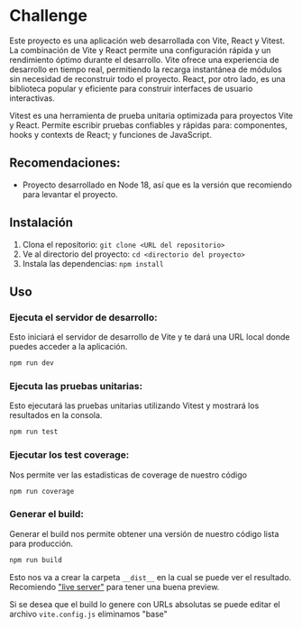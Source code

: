 # Challenge

Este proyecto es una aplicación web desarrollada con Vite, React y Vitest.
La combinación de Vite y React permite una configuración rápida y un rendimiento óptimo durante el desarrollo. Vite ofrece una experiencia de desarrollo en tiempo real, permitiendo la recarga instantánea de módulos sin necesidad de reconstruir todo el proyecto. React, por otro lado, es una biblioteca popular y eficiente para construir interfaces de usuario interactivas.

Vitest es una herramienta de prueba unitaria optimizada para proyectos Vite y React. Permite escribir pruebas confiables y rápidas para: componentes, hooks y contexts de React; y funciones de JavaScript.

## Recomendaciones:

- Proyecto desarrollado en Node 18, así que es la versión que recomiendo para levantar el proyecto.

## Instalación

1. Clona el repositorio: `git clone <URL del repositorio>`
2. Ve al directorio del proyecto: `cd <directorio del proyecto>`
3. Instala las dependencias: `npm install`

## Uso

### Ejecuta el servidor de desarrollo:

Esto iniciará el servidor de desarrollo de Vite y te dará una URL local donde puedes acceder a la aplicación.

```bash
npm run dev
```

### Ejecuta las pruebas unitarias:

Esto ejecutará las pruebas unitarias utilizando Vitest y mostrará los resultados en la consola.

```bash
npm run test
```

### Ejecutar los test coverage:

Nos permite ver las estadisticas de coverage de nuestro código

```bash
npm run coverage
```

### Generar el build:

Generar el build nos permite obtener una versión de nuestro código lista para producción.

```bash
npm run build
```

Esto nos va a crear la carpeta `__dist__` en la cual se puede ver el resultado. Recomiendo ["live server"](https://marketplace.visualstudio.com/items?itemName=ritwickdey.LiveServer) para tener una buena preview.

Si se desea que el build lo genere con URLs absolutas se puede editar el archivo `vite.config.js` eliminamos "base"
